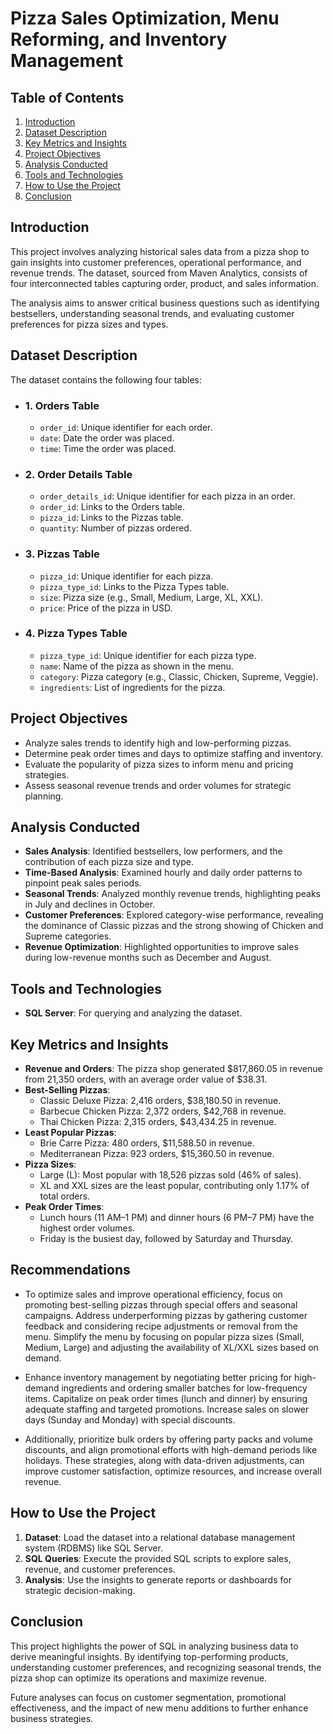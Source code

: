 # Pizza Sales Optimization, Menu Reforming, and Inventory Management

## Table of Contents
1. [Introduction](#introduction)  
2. [Dataset Description](#dataset-description)  
3. [Key Metrics and Insights](#key-metrics-and-insights)  
4. [Project Objectives](#project-objectives)  
5. [Analysis Conducted](#analysis-conducted)  
6. [Tools and Technologies](#tools-and-technologies)  
7. [How to Use the Project](#how-to-use-the-project)  
8. [Conclusion](#conclusion)

## Introduction
This project involves analyzing historical sales data from a pizza shop to gain insights into customer preferences, operational performance, and revenue trends. The dataset, sourced from Maven Analytics, consists of four interconnected tables capturing order, product, and sales information.

The analysis aims to answer critical business questions such as identifying bestsellers, understanding seasonal trends, and evaluating customer preferences for pizza sizes and types.

## Dataset Description
The dataset contains the following four tables:

- ### 1. Orders Table
    - `order_id`: Unique identifier for each order.  
    - `date`: Date the order was placed.  
    - `time`: Time the order was placed.

- ### 2. Order Details Table
    - `order_details_id`: Unique identifier for each pizza in an order.  
    - `order_id`: Links to the Orders table.  
    - `pizza_id`: Links to the Pizzas table.  
    - `quantity`: Number of pizzas ordered.

- ### 3. Pizzas Table
    - `pizza_id`: Unique identifier for each pizza.  
    - `pizza_type_id`: Links to the Pizza Types table.  
    - `size`: Pizza size (e.g., Small, Medium, Large, XL, XXL).  
    - `price`: Price of the pizza in USD.

- ### 4. Pizza Types Table
    - `pizza_type_id`: Unique identifier for each pizza type.  
    - `name`: Name of the pizza as shown in the menu.  
    - `category`: Pizza category (e.g., Classic, Chicken, Supreme, Veggie).  
    - `ingredients`: List of ingredients for the pizza.

## Project Objectives
- Analyze sales trends to identify high and low-performing pizzas.
- Determine peak order times and days to optimize staffing and inventory.
- Evaluate the popularity of pizza sizes to inform menu and pricing strategies.
- Assess seasonal revenue trends and order volumes for strategic planning.

## Analysis Conducted
- **Sales Analysis**: Identified bestsellers, low performers, and the contribution of each pizza size and type.
- **Time-Based Analysis**: Examined hourly and daily order patterns to pinpoint peak sales periods.
- **Seasonal Trends**: Analyzed monthly revenue trends, highlighting peaks in July and declines in October.
- **Customer Preferences**: Explored category-wise performance, revealing the dominance of Classic pizzas and the strong showing of Chicken and Supreme categories.
- **Revenue Optimization**: Highlighted opportunities to improve sales during low-revenue months such as December and August.

## Tools and Technologies
- **SQL Server**: For querying and analyzing the dataset.

## Key Metrics and Insights
- **Revenue and Orders**: The pizza shop generated $817,860.05 in revenue from 21,350 orders, with an average order value of $38.31.
- **Best-Selling Pizzas**:
  - Classic Deluxe Pizza: 2,416 orders, $38,180.50 in revenue.
  - Barbecue Chicken Pizza: 2,372 orders, $42,768 in revenue.
  - Thai Chicken Pizza: 2,315 orders, $43,434.25 in revenue.
- **Least Popular Pizzas**:
  - Brie Carre Pizza: 480 orders, $11,588.50 in revenue.
  - Mediterranean Pizza: 923 orders, $15,360.50 in revenue.
- **Pizza Sizes**:
  - Large (L): Most popular with 18,526 pizzas sold (46% of sales).
  - XL and XXL sizes are the least popular, contributing only 1.17% of total orders.
- **Peak Order Times**:
  - Lunch hours (11 AM–1 PM) and dinner hours (6 PM–7 PM) have the highest order volumes.
  - Friday is the busiest day, followed by Saturday and Thursday.

## Recommendations

- To optimize sales and improve operational efficiency, focus on promoting best-selling pizzas through special offers and seasonal campaigns. Address underperforming pizzas by gathering customer feedback and considering recipe adjustments or removal from the menu. Simplify the menu by focusing on popular pizza sizes (Small, Medium, Large) and adjusting the availability of XL/XXL sizes based on demand.

- Enhance inventory management by negotiating better pricing for high-demand ingredients and ordering smaller batches for low-frequency items. Capitalize on peak order times (lunch and dinner) by ensuring adequate staffing and targeted promotions. Increase sales on slower days (Sunday and Monday) with special discounts.

- Additionally, prioritize bulk orders by offering party packs and volume discounts, and align promotional efforts with high-demand periods like holidays. These strategies, along with data-driven adjustments, can improve customer satisfaction, optimize resources, and increase overall revenue.


## How to Use the Project
1. **Dataset**: Load the dataset into a relational database management system (RDBMS) like SQL Server.
2. **SQL Queries**: Execute the provided SQL scripts to explore sales, revenue, and customer preferences.
3. **Analysis**: Use the insights to generate reports or dashboards for strategic decision-making.

## Conclusion
This project highlights the power of SQL in analyzing business data to derive meaningful insights. By identifying top-performing products, understanding customer preferences, and recognizing seasonal trends, the pizza shop can optimize its operations and maximize revenue.

Future analyses can focus on customer segmentation, promotional effectiveness, and the impact of new menu additions to further enhance business strategies.

